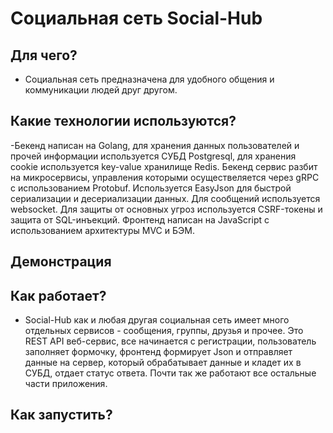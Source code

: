 # Социальная сеть Social-Hub

## Для чего?
- Социальная сеть предназначена для удобного общения и коммуникации людей друг другом.

## Какие технологии используются?
  -Бекенд написан на Golang, для хранения данных пользователей и прочей информации используется СУБД Postgresql, для хранения cookie используется key-value   хранилище Redis. Бекенд сервис разбит на микросервисы, управления которыми осуществеляется через gRPC с использованием Protobuf. Используется EasyJson для быстрой сериализации и десериализации данных. Для сообщений используется websocket. Для защиты от основных угроз используется CSRF-токены и защита от SQL-инъекций. Фронтенд написан на JavaScript с использованием архитектуры MVC и БЭМ.

## Демонстрация

## Как работает?
- Social-Hub как и любая другая социальная сеть имеет много отдельных сервисов - сообщения, группы, друзья и прочее. Это REST API веб-сервис, все начинается с регистрации, пользователь заполняет формочку, фронтенд формирует Json и отправляет данные на сервер, который обрабатывает данные и кладет их в СУБД, отдает статус ответа. Почти так же работают все остальные части приложения.

## Как запустить?

